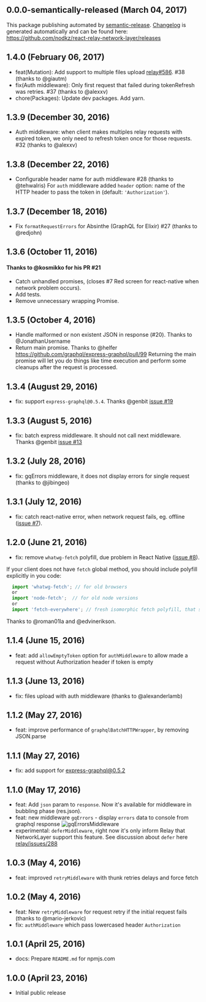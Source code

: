## 0.0.0-semantically-released (March 04, 2017)
This package publishing automated by [semantic-release](https://github.com/semantic-release/semantic-release).
[Changelog](https://github.com/nodkz/react-relay-network-layer/releases) is generated automatically and can be found here: https://github.com/nodkz/react-relay-network-layer/releases

## 1.4.0 (February 06, 2017)
- feat(Mutation): Add support to multiple files upload [relay#586](https://github.com/facebook/relay/issues/586). #38 (thanks to @giautm)
- fix(Auth middleware): Only first request that failed during tokenRefresh was retries. #37 (thanks to @alexxv)
- chore(Packages): Update dev packages. Add yarn.

## 1.3.9 (December 30, 2016)
- Auth middleware: when client makes multiples relay requests with expired token, we only need to refresh token once for those requests. #32 (thanks to @alexxv)

## 1.3.8 (December 22, 2016)
- Configurable header name for auth middleware #28 (thanks to @tehwalris)
For `auth` middleware added `header` option: name of the HTTP header to pass the token in (default: `'Authorization'`).

## 1.3.7 (December 18, 2016)
- Fix `formatRequestErrors` for Absinthe (GraphQL for Elixir) #27 (thanks to @redjohn)

## 1.3.6 (October 11, 2016)
#### Thanks to @kosmikko for his PR #21
- Catch unhandled promises, (closes #7 Red screen for react-native when network problem occurs).
- Add tests.
- Remove unnecessary wrapping Promise.

## 1.3.5 (October 4, 2016)
- Handle malformed or non existent JSON in response (#20). Thanks to @JonathanUsername
- Return main promise. Thanks to @helfer https://github.com/graphql/express-graphql/pull/99
Returning the main promise will let you do things like time execution and perform some cleanups after the request is processed.

## 1.3.4 (August 29, 2016)
* fix: support `express-graphql@0.5.4`. Thanks @genbit [issue #19](https://github.com/nodkz/react-relay-network-layer/issues/19)

## 1.3.3 (August 5, 2016)
* fix: batch express middleware. It should not call next middleware. Thanks @genbit [issue #13](https://github.com/nodkz/react-relay-network-layer/issues/13)

## 1.3.2 (July 28, 2016)
* fix: gqErrors middleware, it does not display errors for single request (thanks to @jibingeo)

## 1.3.1 (July 12, 2016)
* fix: catch react-native error, when network request fails, eg. offline ([issue #7](https://github.com/nodkz/react-relay-network-layer/issues/7)).

## 1.2.0 (June 21, 2016)
* fix: remove `whatwg-fetch` polyfill, due problem in React Native ([issue #8](https://github.com/nodkz/react-relay-network-layer/issues/8)).

If your client does not have `fetch` global method, you should include polyfill explicitly in you code:
```js
  import 'whatwg-fetch'; // for old browsers
  or
  import 'node-fetch';  // for old node versions
  or
  import 'fetch-everywhere'; // fresh isomorphic fetch polyfill, that supports all clients (not tested ;)
```
Thanks to @roman01la and @edvinerikson.

## 1.1.4 (June 15, 2016)
* feat: add `allowEmptyToken` option for `authMiddleware` to allow made a request without Authorization header if token is empty

## 1.1.3 (June 13, 2016)
* fix: files upload with auth middleware (thanks to @alexanderlamb)

## 1.1.2 (May 27, 2016)
* feat: improve performance of `graphqlBatchHTTPWrapper`, by removing JSON.parse

## 1.1.1 (May 27, 2016)
* fix: add support for express-graphql@0.5.2

## 1.1.0 (May 17, 2016)

* feat: Add `json` param to `response`. Now it's available for middleware in bubbling phase (res.json).
* feat: new middleware `gqErrors` - display `errors` data to console from graphql response
![gqErrorsMiddleware](https://cloud.githubusercontent.com/assets/1946920/15324650/28582d12-1c69-11e6-9ef3-6834dee031e6.png)
* experimental: `deferMiddleware`, right now it's only inform Relay that NetworkLayer support this feature. See discussion about `defer` here [relay/issues/288](https://github.com/facebook/relay/issues/288)

## 1.0.3 (May 4, 2016)

* feat: improved `retryMiddleware` with thunk retries delays and force fetch

## 1.0.2 (May 4, 2016)

* feat: New `retryMiddleware` for request retry if the initial request fails (thanks to @mario-jerkovic)
* fix: `authMiddleware` which pass lowercased header `Authorization`

## 1.0.1 (April 25, 2016)

* docs: Prepare `README.md` for npmjs.com

## 1.0.0 (April 23, 2016)

* Initial public release
